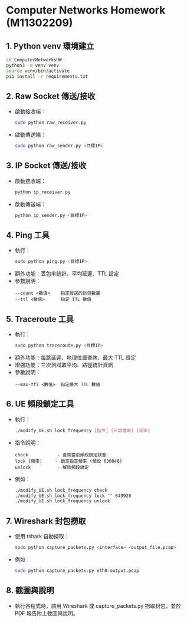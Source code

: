 # Computer Networks Homework (M11302209)

## 1. Python venv 環境建立

```bash
cd ComputerNetworksHW
python3 -m venv venv
source venv/bin/activate
pip install -r requirements.txt
```

## 2. Raw Socket 傳送/接收

- 啟動接收端：
  ```bash
  sudo python raw_receiver.py
  ```
- 啟動傳送端：
  ```bash
  sudo python raw_sender.py <目標IP>
  ```

## 3. IP Socket 傳送/接收

- 啟動接收端：
  ```bash
  python ip_receiver.py
  ```
- 啟動傳送端：
  ```bash
  python ip_sender.py <目標IP>
  ```

## 4. Ping 工具

- 執行：
  ```bash
  sudo python ping.py <目標IP>
  ```
- 額外功能：丟包率統計、平均延遲、TTL 設定
- 參數說明：
  ```
  --count <數值>    指定發送的封包數量
  --ttl <數值>      指定 TTL 數值
  ```

## 5. Traceroute 工具

- 執行：
  ```bash
  sudo python traceroute.py <目標IP>
  ```
- 額外功能：每跳延遲、地理位置查詢、最大 TTL 設定
- 增強功能：三次測試取平均、路徑統計資訊
- 參數說明：
  ```
  --max-ttl <數值>  指定最大 TTL 數值
  ```

## 6. UE 頻段鎖定工具

- 執行：
  ```bash
  ./modify_UE.sh lock_frequency [指令] [日誌檔案] [頻率]
  ```
- 指令說明：
  ```
  check           - 查詢當前頻段鎖定狀態
  lock [頻率]     - 鎖定指定頻率 (預設 630048)
  unlock          - 解除頻段鎖定
  ```
- 例如：
  ```bash
  ./modify_UE.sh lock_frequency check
  ./modify_UE.sh lock_frequency lock "" 649920
  ./modify_UE.sh lock_frequency unlock
  ```

## 7. Wireshark 封包撈取

- 使用 tshark 自動撈取：
  ```bash
  sudo python capture_packets.py <interface> <output_file.pcap>
  ```
- 例如：
  ```bash
  sudo python capture_packets.py eth0 output.pcap
  ```

## 8. 截圖與說明

- 執行各程式時，請用 Wireshark 或 capture_packets.py 撈取封包，並於 PDF 報告附上截圖與說明。


